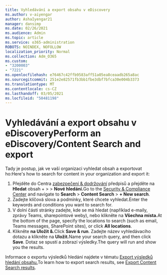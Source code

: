 ```yaml
---
title: Vyhledávání a export obsahu v eDiscovery
ms.author: v-aiyengar
author: AshaIyengar21
manager: dansimp
ms.date: 02/26/2021
ms.audience: Admin
ms.topic: article
ms.service: o365-administration
ROBOTS: NOINDEX, NOFOLLOW
localization_priority: Normal
ms.collection: Adm_O365
ms.custom:
- "3200003"
- "7221"
ms.openlocfilehash: e76467c42ffb9583aff51a05ea8ceaadb265a8ac
ms.sourcegitcommit: 251e2e82571fb3bb1fbe3dbf7bfca30e004b3373
ms.translationtype: MT
ms.contentlocale: cs-CZ
ms.lasthandoff: 03/05/2021
ms.locfileid: "50481198"
---
```

# <a name="perform-an-ediscoverycontent-search-and-export"></a><span data-ttu-id="f659d-102">Vyhledávání a export obsahu v eDiscovery</span><span class="sxs-lookup"><span data-stu-id="f659d-102">Perform an eDiscovery/Content Search and export</span></span>

<span data-ttu-id="f659d-103">Tady je postup, jak ve vaší organizaci vyhledat obsah a exportovat ho:</span><span class="sxs-lookup"><span data-stu-id="f659d-103">Here's how to search for content in your organization and export it:</span></span>

1. <span data-ttu-id="f659d-104">Přejděte do Centra [zabezpečení & dodržování](https://go.microsoft.com/fwlink/?linkid=2086958) předpisů a přejděte na **Hledat** obsah +  >    >  **Nové hledání.**</span><span class="sxs-lookup"><span data-stu-id="f659d-104">Go to the [Security & Compliance Center](https://go.microsoft.com/fwlink/?linkid=2086958) and navigate to **Search** > **Content Search** > **+ New search**.</span></span>
1. <span data-ttu-id="f659d-105">Zadejte klíčová slova a podmínky, které chcete vyhledat.</span><span class="sxs-lookup"><span data-stu-id="f659d-105">Enter the keywords and conditions you want to search for.</span></span>
1. <span data-ttu-id="f659d-106">V dolní části stránky zadejte, kde se má hledat (například e-maily, zprávy Teams, sharepointové weby), nebo klikněte na **Všechna místa.**</span><span class="sxs-lookup"><span data-stu-id="f659d-106">At the bottom of the page, specify the locations to search (such as email, Teams messages, SharePoint sites), or click **All locations**.</span></span>
1. <span data-ttu-id="f659d-107">Klikněte **na Uložit &.**</span><span class="sxs-lookup"><span data-stu-id="f659d-107">Click **Save & run**.</span></span> <span data-ttu-id="f659d-108">Zadejte název vyhledávacího dotazu a klikněte na **Uložit.**</span><span class="sxs-lookup"><span data-stu-id="f659d-108">Name your search query, and then click **Save**.</span></span> <span data-ttu-id="f659d-109">Dotaz se spustí a zobrazí výsledky.</span><span class="sxs-lookup"><span data-stu-id="f659d-109">The query will run and show you the results.</span></span>

<span data-ttu-id="f659d-110">Informace o exportu výsledků hledání najdete v tématu [Export výsledků hledání obsahu.](https://go.microsoft.com/fwlink/?linkid=2102118)</span><span class="sxs-lookup"><span data-stu-id="f659d-110">To learn how to export search results, see [Export Content Search results](https://go.microsoft.com/fwlink/?linkid=2102118).</span></span>

